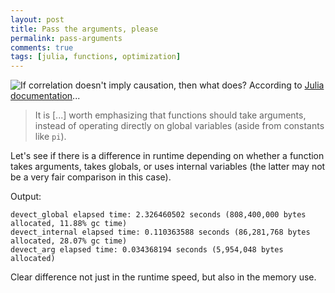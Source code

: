 ```yaml
---
layout: post
title: Pass the arguments, please
permalink: pass-arguments
comments: true
tags: [julia, functions, optimization]
---
```

![](http://imgs.xkcd.com/comics/correlation.png "If correlation doesn't imply causation, then what does?")
According to [Julia documentation](http://julia.readthedocs.org/en/latest/manual/style-guide/)...

>It is [...] worth emphasizing that functions should take arguments, instead of operating directly on global variables (aside from constants like `pi`).

Let's see if there is a difference in runtime depending on whether a function takes arguments, takes globals, or uses internal variables (the latter may not be a very fair comparison in this case).

<!-- more -->

<code data-gist-id="26352b6402d604b7235d" data-gist-hide-footer="true"></code>

Output:

```
devect_global elapsed time: 2.326460502 seconds (808,400,000 bytes allocated, 11.88% gc time)
devect_internal elapsed time: 0.110363588 seconds (86,281,768 bytes allocated, 28.07% gc time)
devect_arg elapsed time: 0.034368194 seconds (5,954,048 bytes allocated)
```

Clear difference not just in the runtime speed, but also in the memory use.
